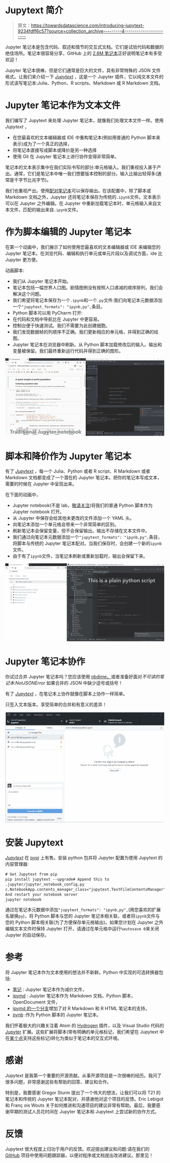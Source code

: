 # Jupytext 简介

> 原文：<https://towardsdatascience.com/introducing-jupytext-9234fdff6c57?source=collection_archive---------4----------------------->

Jupyter 笔记本是包含代码、叙述和情节的交互式文档。它们是试验代码和数据的绝佳场所。笔记本很容易分享，GitHub 上的 [2.6M 笔记本](https://github.com/parente/nbestimate)正好说明笔记本有多受欢迎！

Jupyter 笔记本很棒，但是它们通常是巨大的文件，具有非常特殊的 JSON 文件格式。让我们来介绍一下 [*Jupytext*](https://github.com/mwouts/jupytext/blob/master/README.md) ，这是一个 Jupyter 插件，它以纯文本文件的形式读写笔记本:Julia、Python、R scripts、Markdown 或 R Markdown 文档。

# Jupyter 笔记本作为文本文件

我们编写了 Jupytext 来处理 Jupyter 笔记本，就像我们处理文本文件一样。使用 *Jupytext* ，

*   在您最喜欢的文本编辑器或 IDE 中重构笔记本(例如用普通的 Python 脚本来表示)成为了一个真正的选择，
*   将笔记本直接写成脚本或降价是另一种选择
*   使用 Git 在 Jupyter 笔记本上进行协作变得非常简单。

笔记本的文本表示集中在我们实际书写的部分:单元格输入。我们重视投入甚于产出。通常，它们是笔记本中唯一我们想要版本控制的部分。输入比输出轻得多(通常是千字节比兆字节)。

我们也重视产出。使用[配对笔记本](https://github.com/mwouts/jupytext#paired-notebooks)可以保存输出。在该配置中，除了脚本或 Markdown 文档之外，Jupyter 还将笔记本保存为传统的`.ipynb`文件。文本表示可以在 Jupyter 之外编辑。在 Jupyter 中重新加载笔记本时，单元格输入来自文本文件，匹配的输出来自`.ipynb`文件。

# 作为脚本编辑的 Jupyter 笔记本

在第一个动画中，我们展示了如何使用您最喜欢的文本编辑器或 IDE 来编辑您的 Jupyter 笔记本。在浏览代码、编辑和执行单元或单元片段以及调试方面，ide 比 Jupyter 更方便。

动画脚本:

*   我们从 Jupyter 笔记本开始。
*   笔记本包括一幅世界人口图。剧情图例没有按照人口递减的顺序排列，我们会解决这个问题。
*   我们希望将笔记本保存为一个`.ipynb`和一个`.py`文件:我们向笔记本元数据添加一个`"jupytext_formats": "ipynb,py",`条目。
*   Python 脚本可以用 PyCharm 打开:
*   在代码和文档中导航比在 Jupyter 中更容易。
*   控制台便于快速测试。我们不需要为此创建细胞。
*   我们发现数据帧的列顺序不正确。我们更新相应的单元格，并得到正确的绘图。
*   Jupyter 笔记本在浏览器中刷新。从 Python 脚本加载修改后的输入。输出和变量被保留。我们最终重新运行代码并得到正确的图形。

![](img/85aa6ee0657b9c81441fa1eb4cecd8e5.png)

# 脚本和降价作为 Jupyter 笔记本

有了 [*Jupytext*](https://github.com/mwouts/jupytext/blob/master/README.md) ，每一个 Julia、Python 或者 R script、R Markdown 或者 Markdown 文档都变成了一个潜在的 Jupyter 笔记本。把你的笔记本写成文本，需要的时候在 Jupyter 中呈现出来。

在下面的动画中，

*   Jupyter notebook(不是 lab，[敬请关注](https://github.com/mwouts/jupytext/issues/8))将我们的普通 Python 脚本作为 Jupyter notebook 打开。
*   从 Jupyter 中保存会给其他未更改的文件添加一个 YAML 头。
*   向笔记本添加一个单元格会带来一个非常简单的区别。
*   刷新笔记本会保留变量，但不会保留输出。输出不存储在文本文件中。
*   我们通过向笔记本元数据添加一个`"jupytext_formats": "ipynb,py",`条目，将脚本与传统的 Jupyter 笔记本配对。当我们保存时，会创建一个新的`ipynb`文件。
*   由于有了`ipynb`文件，当笔记本刷新或重新加载时，输出会保留下来。

![](img/7a187bcf78fe4256473de2980de84692.png)

# Jupyter 笔记本协作

你试过合并 Jupyter 笔记本吗？您应该使用 [nbdime，](https://nbdime.readthedocs.io/en/stable/)或者准备好面对*不可读的笔记本:NotJSONError* 如果合并的 JSON 中缺少逗号或括号！

有了 [*Jupytext*](https://github.com/mwouts/jupytext/blob/master/README.md) ，在笔记本上协作就像在脚本上协作一样简单。

只签入文本版本。享受简单的合并和有意义的差异！

![](img/7ac3e1db73f68fd948f3150144f3c576.png)

# 安装 Jupytext

[*Jupytext*](https://github.com/mwouts/jupytext/blob/master/README.md) 在 [pypi](https://pypi.org/project/jupytext/) 上有售。安装 python 包并将 Jupyter 配置为使用 Jupytext 的内容管理器:

```
# Get Jupytext from pip
pip install jupytext --upgrade# Append this to .jupyter/jupyter_notebook_config.py c.NotebookApp.contents_manager_class="jupytext.TextFileContentsManager"# And restart your notebook server
jupyter notebook 
```

通过在笔记本元数据中添加`"jupytext_formats": "ipynb,py",`(用您喜欢的扩展名替换`py`)，将 Python 脚本与您的 Jupyter 笔记本相关联，或者将`ipynb`文件与您的 Python 脚本相关联(为了方便保存单元格输出)。如果您计划在 Jupyter 之外编辑文本文件时保持 Jupyter 打开，请通过在单元格中运行`%autosave 0`来关闭 Jupyter 的自动保存。

# 参考

将 Jupyter 笔记本作为文本使用的想法并不新鲜。Python 中实现的可选转换器包括:

*   [笔记](https://github.com/aaren/notedown) : Jupyter 笔记本作为减价文件，
*   [ipymd](https://github.com/rossant/ipymd) : Jupyter 笔记本作为 Markdown 文档，Python 脚本，OpenDocument 文件，
*   [ipymd 的一个分支](https://github.com/grst/ipymd)增加了对 R Markdown 和 R HTML 笔记本的支持，
*   [pynb](https://github.com/minodes/pynb) :作为 Python 脚本的 Jupyter 笔记本。

我们怀着极大的兴趣关注着 Atom 的 [Hydrogen](https://atom.io/packages/hydrogen) 插件，以及 Visual Studio 代码的 [Jupyter](https://marketplace.visualstudio.com/items?itemName=donjayamanne.jupyter) 扩展。这些扩展将脚本(带有明确的单元格标记，我们希望在 Jupytext 中在[某个点](https://github.com/mwouts/jupytext/issues/59)支持这些标记)转化为类似于笔记本的交互式环境。

# 感谢

Jupytext 是我第一个重要的开源贡献。从事开源项目是一次很棒的经历。我问了很多问题，非常感谢这些有帮助的回答、建议和合作。

特别是，我要感谢 Gregor Sturm 提出了一个伟大的想法，让我们可以将 T21 的笔记本和传统的 Jupyter 笔记本配对，并感谢他对这个项目的反馈。Eric Lebigot 和 Franç ois Wouts 关于如何推进和沟通项目的建议非常有帮助。最后，我要感谢早期的测试人员花时间在 Jupyter 笔记本和 Jupytext 上尝试新的协作方式。

# 反馈

Jupytext 很大程度上归功于用户的反馈。欢迎提出建议和问题:请在我们的 [GitHub](https://github.com/mwouts/jupytext/) 项目中使用问题跟踪器，以便对程序或文档提出改进建议。那里见！